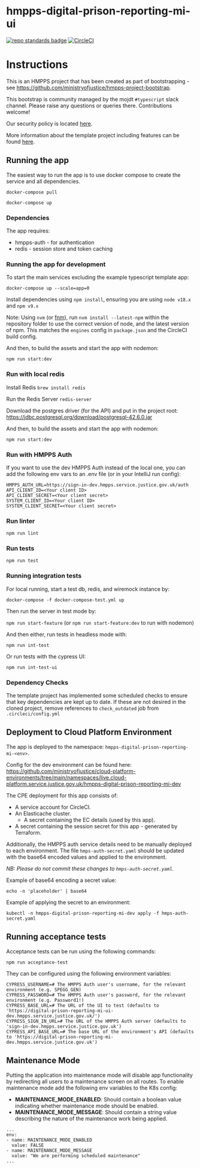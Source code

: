 # hmpps-digital-prison-reporting-mi-ui

[![repo standards badge](https://img.shields.io/badge/dynamic/json?color=blue&style=flat&logo=github&label=MoJ%20Compliant&query=%24.result&url=https%3A%2F%2Foperations-engineering-reports.cloud-platform.service.justice.gov.uk%2Fapi%2Fv1%2Fcompliant_public_repositories%2Fhmpps-digital-prison-reporting-mi-ui)](https://operations-engineering-reports.cloud-platform.service.justice.gov.uk/public-github-repositories.html#hmpps-digital-prison-reporting-mi-ui 'Link to report')
[![CircleCI](https://circleci.com/gh/ministryofjustice/hmpps-digital-prison-reporting-mi-ui/tree/main.svg?style=svg)](https://circleci.com/gh/ministryofjustice/hmpps-digital-prison-reporting-mi-ui)

# Instructions

This is an HMPPS project that has been created as part of bootstrapping -
see https://github.com/ministryofjustice/hmpps-project-bootstrap.

This bootstrap is community managed by the mojdt `#typescript` slack channel.
Please raise any questions or queries there. Contributions welcome!

Our security policy is located [here](https://github.com/ministryofjustice/hmpps-digital-prison-reporting-mi-ui/security/policy).

More information about the template project including features can be found [here](https://dsdmoj.atlassian.net/wiki/spaces/NDSS/pages/3488677932/Typescript+template+project).

## Running the app

The easiest way to run the app is to use docker compose to create the service and all dependencies.

`docker-compose pull`

`docker-compose up`

### Dependencies

The app requires:

- hmpps-auth - for authentication
- redis - session store and token caching

### Running the app for development

To start the main services excluding the example typescript template app:

`docker-compose up --scale=app=0`

Install dependencies using `npm install`, ensuring you are using `node v18.x` and `npm v9.x`

Note: Using `nvm` (or [fnm](https://github.com/Schniz/fnm)), run `nvm install --latest-npm` within the repository folder to use the correct version of node, and the latest version of npm. This matches the `engines` config in `package.json` and the CircleCI build config.

And then, to build the assets and start the app with nodemon:

`npm run start:dev`

### Run with local redis

Install Redis
`brew install redis`

Run the Redis Server
`redis-server`

Download the postgres driver (for the API) and put in the project root: https://jdbc.postgresql.org/download/postgresql-42.6.0.jar

And then, to build the assets and start the app with nodemon:

`npm run start:dev`

### Run with HMPPS Auth

If you want to use the dev HMPPS Auth instead of the local one, you can add the following env vars to an .env file (or in your IntelliJ run config):

```shell
HMPPS_AUTH_URL=https://sign-in-dev.hmpps.service.justice.gov.uk/auth
API_CLIENT_ID=<Your client ID>
API_CLIENT_SECRET=<Your client secret>
SYSTEM_CLIENT_ID=<Your client ID>
SYSTEM_CLIENT_SECRET=<Your client secret>
```

### Run linter

`npm run lint`

### Run tests

`npm run test`

### Running integration tests

For local running, start a test db, redis, and wiremock instance by:

`docker-compose -f docker-compose-test.yml up`

Then run the server in test mode by:

`npm run start-feature` (or `npm run start-feature:dev` to run with nodemon)

And then either, run tests in headless mode with:

`npm run int-test`

Or run tests with the cypress UI:

`npm run int-test-ui`

### Dependency Checks

The template project has implemented some scheduled checks to ensure that key dependencies are kept up to date.
If these are not desired in the cloned project, remove references to `check_outdated` job from `.circleci/config.yml`

## Deployment to Cloud Platform Environment

The app is deployed to the namespace: `hmpps-digital-prison-reporting-mi-<env>`.

Config for the dev environment can be found here: https://github.com/ministryofjustice/cloud-platform-environments/tree/main/namespaces/live.cloud-platform.service.justice.gov.uk/hmpps-digital-prison-reporting-mi-dev

The CPE deployment for this app consists of:

- A service account for CircleCI.
- An Elasticache cluster.
  - A secret containing the EC details (used by this app).
- A secret containing the session secret for this app - generated by Terraform.

Additionally, the HMPPS auth service details need to be manually deployed to each environment. The file `hmps-auth-secret.yaml` should be updated with the base64 encoded values and applied to the environment.

_NB: Please do not commit these changes to `hmps-auth-secret.yaml`._

Example of base64 encoding a secret value:

```
echo -n 'placeholder' | base64
```

Example of applying the secret to an environment:

```
kubectl -n hmpps-digital-prison-reporting-mi-dev apply -f hmps-auth-secret.yaml
```

## Running acceptance tests

Acceptance tests can be run using the following commands:

```shell
npm run acceptance-test
```

They can be configured using the following environment variables:

```shell
CYPRESS_USERNAME=# The HMPPS Auth user's username, for the relevant environment (e.g. SPEGG_GEN)
CYPRESS_PASSWORD=# The HMPPS Auth user's password, for the relevant environment (e.g. Password1!)
CYPRESS_BASE_URL=# The URL of the UI to test (defaults to 'https://digital-prison-reporting-mi-ui-dev.hmpps.service.justice.gov.uk/')
CYPRESS_SIGN_IN_URL=# The URL of the HMPPS Auth server (defaults to 'sign-in-dev.hmpps.service.justice.gov.uk')
CYPRESS_API_BASE_URL=# The base URL of the environment's API (defaults to 'https://digital-prison-reporting-mi-dev.hmpps.service.justice.gov.uk')
```

## Maintenance Mode

Putting the application into maintenance mode will disable app functionality by redirecting all users to a maintenance screen on all routes. To enable maintenance mode add the following env variables to the K8s config:

- **MAINTENANCE_MODE_ENABLED**: Should contain a boolean value indicating whether maintenance mode should be enabled.
- **MAINTENANCE_MODE_MESSAGE**: Should contain a string value describing the nature of the maintenance work being applied.

```
...
env:
- name: MAINTENANCE_MODE_ENABLED
  value: FALSE
- name: MAINTENANCE_MODE_MESSAGE
  value: "We are performing scheduled maintenance"
...
```
